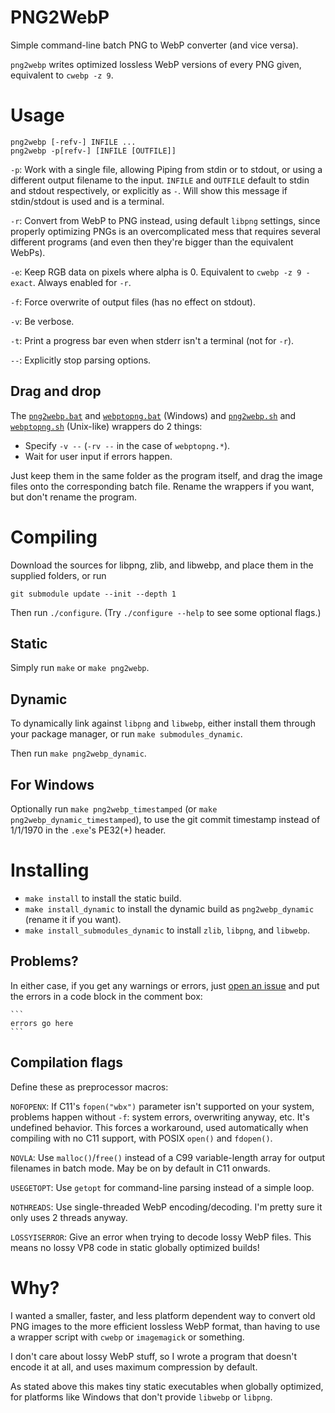 # PNG2WebP
Simple command-line batch PNG to WebP converter (and vice versa).

`png2webp` writes optimized lossless WebP versions of every PNG given,
equivalent to `cwebp -z 9`.

# Usage

    png2webp [-refv-] INFILE ...
    png2webp -p[refv-] [INFILE [OUTFILE]]

`-p`: Work with a single file, allowing Piping from stdin or to stdout,
    or using a different output filename to the input.
    `INFILE` and `OUTFILE` default to stdin and stdout respectively,
    or explicitly as `-`.
    Will show this message if stdin/stdout is used and is a terminal.

`-r`: Convert from WebP to PNG instead, using default `libpng` settings,
    since properly optimizing PNGs is an overcomplicated mess
    that requires several different programs
    (and even then they're bigger than the equivalent WebPs).

`-e`: Keep RGB data on pixels where alpha is 0.
    Equivalent to `cwebp -z 9 -exact`. Always enabled for `-r`.

`-f`: Force overwrite of output files (has no effect on stdout).

`-v`: Be verbose.

`-t`: Print a progress bar even when stderr isn't a terminal (not for `-r`).

`--`: Explicitly stop parsing options.

## Drag and drop
The
[`png2webp.bat`](https://github.com/landfillbaby/png2webp/raw/main/png2webp.bat)
and
[`webptopng.bat`](https://github.com/landfillbaby/png2webp/raw/main/webptopng.bat)
(Windows) and
[`png2webp.sh`](https://github.com/landfillbaby/png2webp/raw/main/png2webp.sh)
and
[`webptopng.sh`](https://github.com/landfillbaby/png2webp/raw/main/webptopng.sh)
 (Unix-like) wrappers do 2 things:
* Specify `-v --` (`-rv --` in the case of `webptopng.*`).
* Wait for user input if errors happen.

Just keep them in the same folder as the program itself,
and drag the image files onto the corresponding batch file.
Rename the wrappers if you want, but don't rename the program.

# Compiling
Download the sources for libpng, zlib, and libwebp,
and place them in the supplied folders, or run

    git submodule update --init --depth 1

Then run `./configure`. (Try `./configure --help` to see some optional flags.)

## Static
Simply run `make` or `make png2webp`.

## Dynamic
To dynamically link against `libpng` and `libwebp`, either
install them through your package manager, or run `make submodules_dynamic`.

Then run `make png2webp_dynamic`.

## For Windows
Optionally run `make png2webp_timestamped`
(or `make png2webp_dynamic_timestamped`), to use the git commit timestamp
instead of 1/1/1970 in the `.exe`'s PE32(+) header.

# Installing
- `make install` to install the static build.
- `make install_dynamic`
to install the dynamic build as `png2webp_dynamic` (rename it if you want).
- `make install_submodules_dynamic` to install `zlib`, `libpng`, and `libwebp`.

## Problems?
In either case, if you get any warnings or errors, just
[open an issue](https://github.com/landfillbaby/png2webp/issues/new)
and put the errors in a code block in the comment box:

    ```
    errors go here
    ```

## Compilation flags
Define these as preprocessor macros:

`NOFOPENX`: If C11's `fopen("wbx")` parameter isn't supported on your system,
problems happen without `-f`: system errors, overwriting anyway, etc.
It's undefined behavior. This forces a workaround, used automatically
when compiling with no C11 support, with POSIX `open()` and `fdopen()`.

`NOVLA`: Use `malloc()`/`free()` instead of a C99 variable-length array
for output filenames in batch mode. May be on by default in C11 onwards.

`USEGETOPT`: Use `getopt` for command-line parsing instead of a simple loop.

`NOTHREADS`: Use single-threaded WebP encoding/decoding.
I'm pretty sure it only uses 2 threads anyway.

`LOSSYISERROR`: Give an error when trying to decode lossy WebP files.
This means no lossy VP8 code in static globally optimized builds!

# Why?
I wanted a smaller, faster, and less platform dependent way to convert old
PNG images to the more efficient lossless WebP format,
than having to use a wrapper script with `cwebp` or `imagemagick` or something.

I don't care about lossy WebP stuff, so I wrote a program that doesn't encode
it at all, and uses maximum compression by default.

As stated above this makes tiny static executables when globally optimized,
for platforms like Windows that don't provide `libwebp` or `libpng`.
